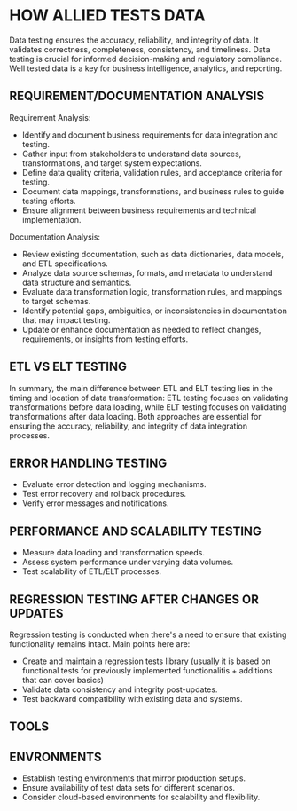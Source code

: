 # HOW ALLIED TESTS DATA

Data testing ensures the accuracy, reliability, and integrity of data. It validates correctness, completeness, consistency, and timeliness. Data testing is crucial for informed decision-making and regulatory compliance. Well tested data is a key for business intelligence, analytics, and reporting.

## REQUIREMENT/DOCUMENTATION ANALYSIS

Requirement Analysis:
   * Identify and document business requirements for data integration and testing.
   * Gather input from stakeholders to understand data sources, transformations, and target system expectations.
   * Define data quality criteria, validation rules, and acceptance criteria for testing.
   * Document data mappings, transformations, and business rules to guide testing efforts.
   * Ensure alignment between business requirements and technical implementation.

Documentation Analysis:
   * Review existing documentation, such as data dictionaries, data models, and ETL specifications.
   * Analyze data source schemas, formats, and metadata to understand data structure and semantics.
   * Evaluate data transformation logic, transformation rules, and mappings to target schemas.
   * Identify potential gaps, ambiguities, or inconsistencies in documentation that may impact testing.
   * Update or enhance documentation as needed to reflect changes, requirements, or insights from testing efforts.

## ETL VS ELT TESTING

In summary, the main difference between ETL and ELT testing lies in the timing and location of data transformation: ETL testing focuses on validating transformations before data loading, while ELT testing focuses on validating transformations after data loading. Both approaches are essential for ensuring the accuracy, reliability, and integrity of data integration processes.

## ERROR HANDLING TESTING

  * Evaluate error detection and logging mechanisms.
  * Test error recovery and rollback procedures.
  * Verify error messages and notifications.

## PERFORMANCE AND SCALABILITY TESTING

  * Measure data loading and transformation speeds.
  * Assess system performance under varying data volumes.
  * Test scalability of ETL/ELT processes.

## REGRESSION TESTING AFTER CHANGES OR UPDATES
Regression testing is conducted when there's a need to ensure that  existing functionality remains intact.
Main points here are:

  * Create and maintain a regression tests library (usually it is based on functional tests for previously implemented functionalitis + additions that can cover basics)
  * Validate data consistency and integrity post-updates.
  * Test backward compatibility with existing data and systems.

## TOOLS 

## ENVRONMENTS

  * Establish testing environments that mirror production setups.
  * Ensure availability of test data sets for different scenarios.
  * Consider cloud-based environments for scalability and flexibility.
